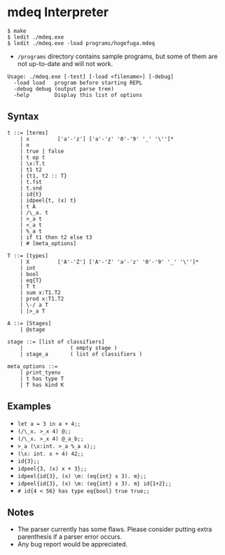 
# mdeq Interpreter

```
$ make
$ ledit ./mdeq.exe
$ ledit ./mdeq.exe -load programs/hogefuga.mdeq
```

* `/programs` directory contains sample programs, but some of them are not up-to-date and will not work.

```
Usage: ./mdeq.exe [-test] [-load <filename>] [-debug]
  -load load   program before starting REPL
  -debug debug (output parse tree)
  -help        Display this list of options
```

## Syntax

```
t ::= [terms]
	| x 		['a'-'z'] ['a'-'z' '0'-'9' '_' '\'']*
	| n
	| true | false
	| t op t
	| \x:T.t
	| t1 t2
	| {t1, t2 :: T}
	| t.fst
	| t.snd
	| id{t}
	| idpeel{t, (x) t}
	| t A
	| /\_a. t
	| >_a t
	| <_a t
	| %_a t
	| if t1 then t2 else t3
	| # [meta_options]
```

```
T ::= [types]
	| X			['A'-'Z'] ['A'-'Z' 'a'-'z' '0'-'9' '_' '\'']*
	| int
	| bool
	| eq{T}
	| T t
	| sum x:T1.T2
	| prod x:T1.T2
	| \-/ a T
	| |>_a T
```

```
A ::= [Stages]
	| @stage

stage ::= [list of classifiers]
	| 				( empty stage )
	| stage_a		( list of classifiers )
```

```
meta_options ::=
	| print_tyenv
	| t has type T
	| T has kind K
```

## Examples

+ `let a = 3 in a + 4;;`
+ `(/\_x. >_x 4) @;;`
+ `(/\_x. >_x 4) @_a_b;;`
+ `>_a (\x:int. >_a %_a x);;`
+ `(\x: int. x + 4) 42;;`
+ `id{3};;`
+ `idpeel{3, (x) x + 3};;`
+ `idpeel{id{3}, (x) \m: (eq{int} x 3). m};;`
+ `idpeel{id{3}, (x) \m: (eq{int} x 3). m} id{1+2};;`
+ `# id{4 < 56} has type eq{bool} true true;;`

## Notes

* The parser currently has some flaws. Please consider putting extra parenthesis if a parser error occurs.
* Any bug report would be appreciated.
